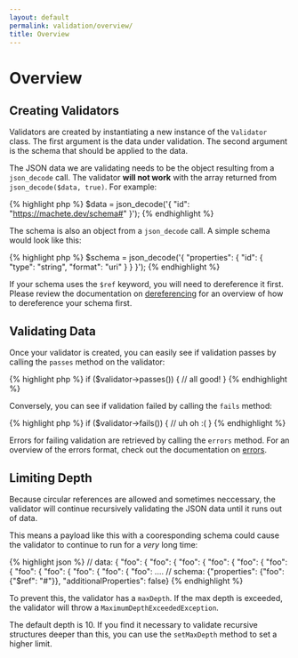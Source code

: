 ```yaml
---
layout: default
permalink: validation/overview/
title: Overview
---
```


# Overview

## Creating Validators

Validators are created by instantiating a new instance of the `Validator` class.  The first argument is the data under validation.  The second argument is the schema that should be applied to the data.

The JSON data we are validating needs to be the object resulting from a `json_decode` call.  The validator **will not work** with the array returned from `json_decode($data, true)`.  For example:

{% highlight php %}
$data = json_decode('{ "id": "https://machete.dev/schema#" }');
{% endhighlight %}

The schema is also an object from a `json_decode` call.  A simple schema would look like this:

{% highlight php %}
$schema = json_decode('{ "properties": { "id": { "type": "string", "format": "uri" } } }');
{% endhighlight %}

If your schema uses the `$ref` keyword, you will need to dereference it first.  Please review the documentation on [dereferencing](/dereferencing/overview/) for an overview of how to dereference your schema first.

## Validating Data

Once your validator is created, you can easily see if validation passes by calling the `passes` method on the validator:

{% highlight php %}
if ($validator->passes()) {
	// all good!
}
{% endhighlight %}

Conversely, you can see if validation failed by calling the `fails` method:

{% highlight php %}
if ($validator->fails()) {
	// uh oh :(
}
{% endhighlight %}

Errors for failing validation are retrieved by calling the `errors` method.  For an overview of the errors format, check out the documentation on [errors](/validation/errors/).

## Limiting Depth

Because circular references are allowed and sometimes neccessary, the validator will continue recursively validating the JSON data until it runs out of data.

This means a payload like this with a cooresponding schema could cause the validator to continue to run for a _very_ long time:

{% highlight json %}
// data:
{ "foo": { "foo": { "foo": { "foo": { "foo": { "foo": { "foo": { "foo": { "foo": { "foo": { "foo": ....
// schema:
{"properties": {"foo": {"$ref": "#"}}, "additionalProperties": false}
{% endhighlight %}

To prevent this, the validator has a `maxDepth`.  If the max depth is exceeded, the validator will throw a `MaximumDepthExceededException`.

The default depth is 10.  If you find it necessary to validate recursive structures deeper than this, you can use the `setMaxDepth` method to set a higher limit.